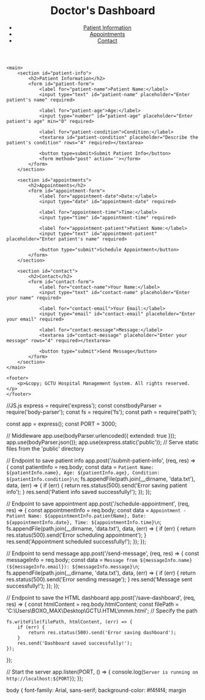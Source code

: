 <!DOCTYPE html>
<html lang="en">
<head>
    <meta charset="UTF-8">
    <meta name="viewport" content="width=device-width, initial-scale=1.0">
    <title>Doctor's Dashboard</title>
    <link rel="stylesheet" href="styles.css">
    <form method="post" action='symtops.html'></form>
</head>
<body>
    <header>
        <h1>Doctor's Dashboard</h1>
        <nav>
            <ul>
                <li><a href="#patient-info">Patient Information</a></li>
                <li><a href="#appointments">Appointments</a></li>
                <li><a href="#contact">Contact</a></li>
            </ul>
        </nav>
    </header>

    <main>
        <section id="patient-info">
            <h2>Patient Information</h2>
            <form id="patient-form">
                <label for="patient-name">Patient Name:</label>
                <input type="text" id="patient-name" placeholder="Enter patient's name" required>

                <label for="patient-age">Age:</label>
                <input type="number" id="patient-age" placeholder="Enter patient's age" min="0" required>

                <label for="patient-condition">Condition:</label>
                <textarea id="patient-condition" placeholder="Describe the patient's condition" rows="4" required></textarea>

                <button type=submit>Submit Patient Info</button>
                <form method="post" action=''></form>
            </form>
        </section>

        <section id="appointments">
            <h2>Appointments</h2>
            <form id="appointment-form">
                <label for="appointment-date">Date:</label>
                <input type="date" id="appointment-date" required>

                <label for="appointment-time">Time:</label>
                <input type="time" id="appointment-time" required>

                <label for="appointment-patient">Patient Name:</label>
                <input type="text" id="appointment-patient" placeholder="Enter patient's name" required>

                <button type="submit">Schedule Appointment</button>
            </form>
        </section>

        <section id="contact">
            <h2>Contact</h2>
            <form id="contact-form">
                <label for="contact-name">Your Name:</label>
                <input type="text" id="contact-name" placeholder="Enter your name" required>

                <label for="contact-email">Your Email:</label>
                <input type="email" id="contact-email" placeholder="Enter your email" required>

                <label for="contact-message">Message:</label>
                <textarea id="contact-message" placeholder="Enter your message" rows="4" required></textarea>

                <button type="submit">Send Message</button>
            </form>
        </section>
    </main>

    <footer>
        <p>&copy; GCTU Hospital Management System. All rights reserved.</p>
    </footer>
</body>
</html>
//JS.js
 express = require('express');
const constbodyParser = require('body-parser');
const fs = require('fs');
const path = require('path');

const app = express();
const PORT = 3000;

// Middleware
app.use(bodyParser.urlencoded({ extended: true }));
app.use(bodyParser.json());
app.use(express.static('public')); // Serve static files from the 'public' directory

// Endpoint to save patient info
app.post('/submit-patient-info', (req, res) => {
    const patientInfo = req.body;
    const data = `Patient Name: ${patientInfo.name}, Age: ${patientInfo.age}, Condition: ${patientInfo.condition}\n`;
    fs.appendFile(path.join(__dirname, 'data.txt'), data, (err) => {
        if (err) {
            return res.status(500).send('Error saving patient info');
        }
        res.send('Patient info saved successfully!');
    });
});

// Endpoint to save appointment
app.post('/schedule-appointment', (req, res) => {
    const appointmentInfo = req.body;
    const data = `Appointment - Patient Name: ${appointmentInfo.patientName}, Date: ${appointmentInfo.date}, Time: ${appointmentInfo.time}\n`;
    fs.appendFile(path.join(__dirname, 'data.txt'), data, (err) => {
        if (err) {
            return res.status(500).send('Error scheduling appointment');
        }
        res.send('Appointment scheduled successfully!');
    });
});

// Endpoint to send message
app.post('/send-message', (req, res) => {
    const messageInfo = req.body;
    const data = `Message from ${messageInfo.name} (${messageInfo.email}): ${messageInfo.message}\n`;
    fs.appendFile(path.join(__dirname, 'data.txt'), data, (err) => {
        if (err) {
            return res.status(500).send('Error sending message');
        }
        res.send('Message sent successfully!');
    });
});

// Endpoint to save the HTML dashboard
app.post('/save-dashboard', (req, res) => {
    const htmlContent = req.body.htmlContent;
    const filePath = 'C:\\Users\\BOXO_MAX\\Desktop\\GCTU.HTML\\mmm.html'; // Specify the path

    fs.writeFile(filePath, htmlContent, (err) => {
        if (err) {
            return res.status(500).send('Error saving dashboard');
        }
        res.send('Dashboard saved successfully!');
    });
});

// Start the server
app.listen(PORT, () => {
    console.log(`Server is running on http://localhost:${PORT}`);
});


body {
    font-family: Arial, sans-serif;
    background-color: #f4f4f4;
    margin
